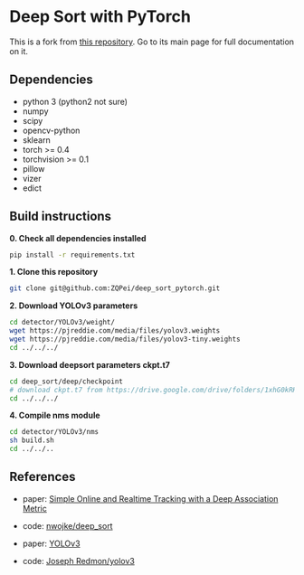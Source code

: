 # Deep Sort with PyTorch

This is a fork from [this repository](https://github.com/ZQPei/deep_sort_pytorch.git). Go to its main page for full documentation on it.

## Dependencies
- python 3 (python2 not sure)
- numpy
- scipy
- opencv-python
- sklearn
- torch >= 0.4
- torchvision >= 0.1
- pillow
- vizer
- edict

## Build instructions

**0. Check all dependencies installed**

```sh
pip install -r requirements.txt
```

**1. Clone this repository**

```sh
git clone git@github.com:ZQPei/deep_sort_pytorch.git
```

**2. Download YOLOv3 parameters**

```sh
cd detector/YOLOv3/weight/
wget https://pjreddie.com/media/files/yolov3.weights
wget https://pjreddie.com/media/files/yolov3-tiny.weights
cd ../../../
```

**3. Download deepsort parameters ckpt.t7**

```sh
cd deep_sort/deep/checkpoint
# download ckpt.t7 from https://drive.google.com/drive/folders/1xhG0kRH1EX5B9_Iz8gQJb7UNnn_riXi6 to this folder
cd ../../../
```  

**4. Compile nms module**

```sh
cd detector/YOLOv3/nms
sh build.sh
cd ../../..
```

## References

- paper: [Simple Online and Realtime Tracking with a Deep Association Metric](https://arxiv.org/abs/1703.07402)

- code: [nwojke/deep_sort](https://github.com/nwojke/deep_sort)

- paper: [YOLOv3](https://pjreddie.com/media/files/papers/YOLOv3.pdf)

- code: [Joseph Redmon/yolov3](https://pjreddie.com/darknet/yolo/)



